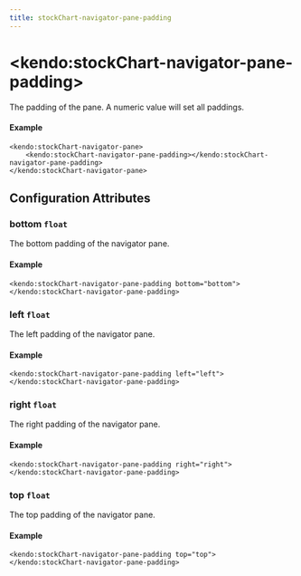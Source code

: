 ```yaml
---
title: stockChart-navigator-pane-padding
---
```


# \<kendo:stockChart-navigator-pane-padding\>

The padding of the pane. A numeric value will set all paddings.

#### Example
    <kendo:stockChart-navigator-pane>
        <kendo:stockChart-navigator-pane-padding></kendo:stockChart-navigator-pane-padding>
    </kendo:stockChart-navigator-pane>

## Configuration Attributes

### bottom `float`

The bottom padding of the navigator pane.

#### Example
    <kendo:stockChart-navigator-pane-padding bottom="bottom">
    </kendo:stockChart-navigator-pane-padding>

### left `float`

The left padding of the navigator pane.

#### Example
    <kendo:stockChart-navigator-pane-padding left="left">
    </kendo:stockChart-navigator-pane-padding>

### right `float`

The right padding of the navigator pane.

#### Example
    <kendo:stockChart-navigator-pane-padding right="right">
    </kendo:stockChart-navigator-pane-padding>

### top `float`

The top padding of the navigator pane.

#### Example
    <kendo:stockChart-navigator-pane-padding top="top">
    </kendo:stockChart-navigator-pane-padding>

